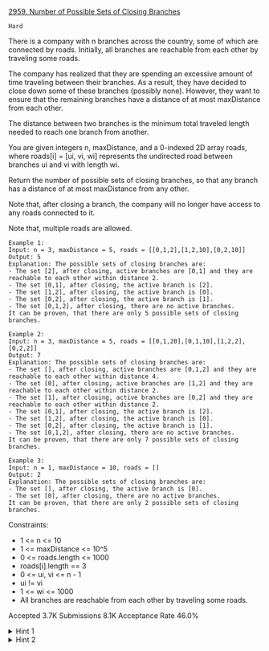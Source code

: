 [2959. Number of Possible Sets of Closing Branches](https://leetcode.com/problems/number-of-possible-sets-of-closing-branches/)

`Hard`

There is a company with n branches across the country, some of which are connected by roads. Initially, all branches are reachable from each other by traveling some roads.

The company has realized that they are spending an excessive amount of time traveling between their branches. As a result, they have decided to close down some of these branches (possibly none). However, they want to ensure that the remaining branches have a distance of at most maxDistance from each other.

The distance between two branches is the minimum total traveled length needed to reach one branch from another.

You are given integers n, maxDistance, and a 0-indexed 2D array roads, where roads[i] = [ui, vi, wi] represents the undirected road between branches ui and vi with length wi.

Return the number of possible sets of closing branches, so that any branch has a distance of at most maxDistance from any other.

Note that, after closing a branch, the company will no longer have access to any roads connected to it.

Note that, multiple roads are allowed.

```
Example 1:
Input: n = 3, maxDistance = 5, roads = [[0,1,2],[1,2,10],[0,2,10]]
Output: 5
Explanation: The possible sets of closing branches are:
- The set [2], after closing, active branches are [0,1] and they are reachable to each other within distance 2.
- The set [0,1], after closing, the active branch is [2].
- The set [1,2], after closing, the active branch is [0].
- The set [0,2], after closing, the active branch is [1].
- The set [0,1,2], after closing, there are no active branches.
It can be proven, that there are only 5 possible sets of closing branches.

Example 2:
Input: n = 3, maxDistance = 5, roads = [[0,1,20],[0,1,10],[1,2,2],[0,2,2]]
Output: 7
Explanation: The possible sets of closing branches are:
- The set [], after closing, active branches are [0,1,2] and they are reachable to each other within distance 4.
- The set [0], after closing, active branches are [1,2] and they are reachable to each other within distance 2.
- The set [1], after closing, active branches are [0,2] and they are reachable to each other within distance 2.
- The set [0,1], after closing, the active branch is [2].
- The set [1,2], after closing, the active branch is [0].
- The set [0,2], after closing, the active branch is [1].
- The set [0,1,2], after closing, there are no active branches.
It can be proven, that there are only 7 possible sets of closing branches.

Example 3:
Input: n = 1, maxDistance = 10, roads = []
Output: 2
Explanation: The possible sets of closing branches are:
- The set [], after closing, the active branch is [0].
- The set [0], after closing, there are no active branches.
It can be proven, that there are only 2 possible sets of closing branches.
``` 

Constraints:

- 1 <= n <= 10
- 1 <= maxDistance <= 10^5
- 0 <= roads.length <= 1000
- roads[i].length == 3
- 0 <= ui, vi <= n - 1
- ui != vi
- 1 <= wi <= 1000
- All branches are reachable from each other by traveling some roads.

Accepted
3.7K
Submissions
8.1K
Acceptance Rate
46.0%

<details>
<summary>Hint 1</summary>

Try all the possibilities of closing branches.

</details>
<details>
<summary>Hint 2</summary>

On the vertices that are not closed, use Floyd-Warshall algorithm to find the shortest paths.

</details>
